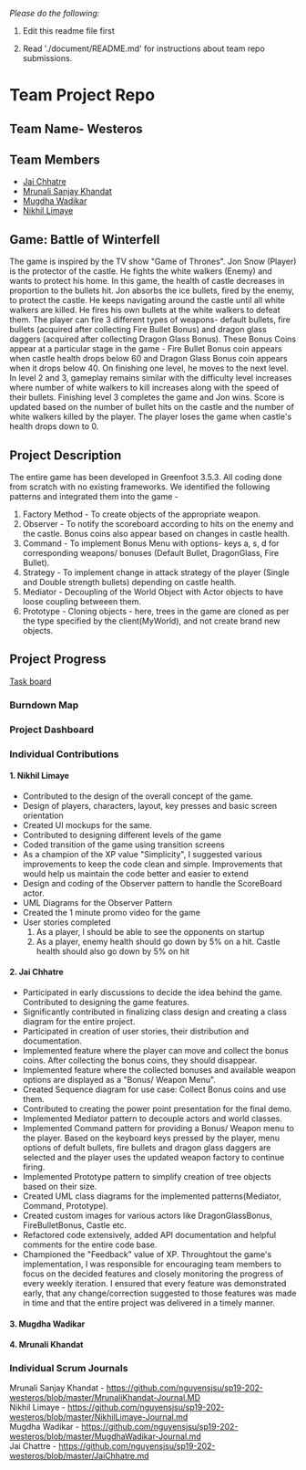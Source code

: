
*Please do the following:*

1. Edit this readme file first

2. Read './document/README.md' for instructions about team repo submissions.


# Team Project Repo 

## Team Name- Westeros

## Team Members

* [Jai Chhatre](https://github.com/c-jai)
* [Mrunali Sanjay Khandat](https://github.com/monakhandat)
* [Mugdha Wadikar](https://github.com/Mugdha001)
* [Nikhil Limaye](https://github.com/NikhilLimaye/)

## Game: Battle of Winterfell
The game is inspired by the TV show "Game of Thrones". 
Jon Snow (Player) is the protector of the castle. He fights the white walkers (Enemy) and wants to protect his home. In this game, the health of castle decreases in proportion to the bullets hit. Jon absorbs the ice bullets, fired by the enemy, to protect the castle. He keeps navigating around the castle until all white walkers are killed. He fires his own bullets at the white walkers to defeat them. The player can fire 3 different types of weapons- default bullets, fire bullets (acquired after collecting Fire Bullet Bonus) and dragon glass daggers (acquired after collecting Dragon Glass Bonus). These Bonus Coins appear at a particular stage in the game - Fire Bullet Bonus coin appears when castle health drops below 60 and Dragon Glass Bonus coin appears when it drops below 40. On finishing one level, he moves to the next level. In level 2 and 3, gameplay remains similar with the difficulty level increases where number of white walkers to kill increases along with the speed of their bullets. Finishing level 3 completes the game and Jon wins. Score is updated based on the number of bullet hits on the castle and the number of white walkers killed by the player. The player loses the game when castle's health drops down to 0.

## Project Description
The entire game has been developed in Greenfoot 3.5.3. All coding done from scratch with no existing frameworks. 
We identified the following patterns and integrated them into the game - 

1. Factory Method  - To create objects of the appropriate weapon.  
2. Observer  - To notify the scoreboard according to hits on the enemy and the castle. Bonus coins also appear based on changes in castle health.  
3. Command  - To implement Bonus Menu with options- keys a, s, d for corresponding weapons/ bonuses (Default Bullet, DragonGlass, Fire Bullet).  
4. Strategy  - To implement change in attack strategy of the player (Single and Double strength bullets) depending on castle health.
5. Mediator  - Decoupling of the World Object with Actor objects to have loose coupling betweeen them.
6. Prototype - Cloning objects - here, trees in the game are cloned as per the type specified by the client(MyWorld), and not create brand new objects.


## Project Progress
[Task board](https://docs.google.com/spreadsheets/d/1DSEwbavSd_8pse69NMivcuutHHYLBUjinzsDAwG56OA/edit?usp=sharing)

### Burndown Map

### Project Dashboard

### Individual Contributions
#### 1. Nikhil Limaye
 - Contributed to the design of the overall concept of the game. 
 - Design of players, characters, layout, key presses and basic screen orientation
 - Created UI mockups for the same.
 - Contributed to designing different levels of the game
 - Coded transition of the game using transition screens
 - As a champion of the XP value "Simplicity", I suggested various improvements to keep the code clean and simple. Improvements that 
   would help us maintain the code better and easier to extend
 - Design and coding of the Observer pattern to handle the ScoreBoard actor. 
 - UML Diagrams for the Observer Pattern
 - Created the 1 minute promo video for the game
 - User stories completed
   1. As a player, I should be able to see the opponents on startup
   2. As a player, enemy health should go down by 5% on a hit. Castle health should also go down by 5% on hit


#### 2. Jai Chhatre
- Participated in early discussions to decide the idea behind the game. Contributed to designing the game features.
- Significantly contributed in finalizing class design and creating a class diagram for the entire project.
- Participated in creation of user stories, their distribution and documentation.
- Implemented feature where the player can move and collect the bonus coins. After collecting the bonus coins, they should disappear.
- Implemented feature where the collected bonuses and available weapon options are displayed as a "Bonus/ Weapon Menu".
- Created Sequence diagram for use case: Collect Bonus coins and use them.
- Contributed to creating the power point presentation for the final demo.
- Implemented Mediator pattern to decouple actors and world classes.
- Implemented Command pattern for providing a Bonus/ Weapon menu to the player. Based on the keyboard keys pressed by the player, menu options of defult bullets, fire bullets and dragon glass daggers are selected and the player uses the updated weapon factory to continue firing.
- Implemented Prototype pattern to simplify creation of tree objects based on their size.
- Created UML class diagrams for the implemented patterns(Mediator, Command, Prototype).
- Created custom images for various actors like DragonGlassBonus, FireBulletBonus, Castle etc.
- Refactored code extensively, added API documentation and helpful comments for the entire code base.
- Championed the "Feedback" value of XP. Throughtout the game's implementation, I was responsible for encouraging team members to focus on the decided features and closely monitoring the progress of every weekly iteration. I ensured that every feature was demonstrated early, that any change/correction suggested to those features was made in time and that the entire project was delivered in a timely manner.

#### 3. Mugdha Wadikar
#### 4. Mrunali Khandat


### Individual Scrum Journals
Mrunali Sanjay Khandat - https://github.com/nguyensjsu/sp19-202-westeros/blob/master/MrunaliKhandat-Journal.MD  
Nikhil Limaye - https://github.com/nguyensjsu/sp19-202-westeros/blob/master/NikhilLimaye-Journal.md  
Mugdha Wadikar - https://github.com/nguyensjsu/sp19-202-westeros/blob/master/MugdhaWadikar-Journal.md  
Jai Chattre - https://github.com/nguyensjsu/sp19-202-westeros/blob/master/JaiChhatre.md  
